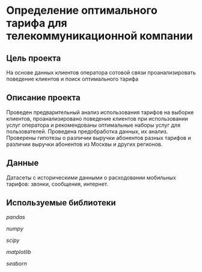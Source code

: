 # Определение оптимального тарифа для телекоммуникационной компании

## Цель проекта

На основе данных клиентов оператора сотовой связи проанализировать поведение клиентов и поиск оптимального тарифа

## Описание проекта

Проведен предварительный анализ использования тарифов на выборке клиентов, проанализировано поведение клиентов при использовании услуг оператора и рекомендованы оптимальные наборы услуг для пользователей. Проведена предобработка данных, их анализ. Проверены гипотезы о различии выручки абонентов разных тарифов и различии выручки абонентов из Москвы и других регионов.

## Данные

Датасеты с историческими данными о расходовании мобильных тарифов: звонки, сообщения, интернет.

## Используемые библиотеки
*pandas*

*numpy*

*scipy*

*matplotlib*

*seaborn*
